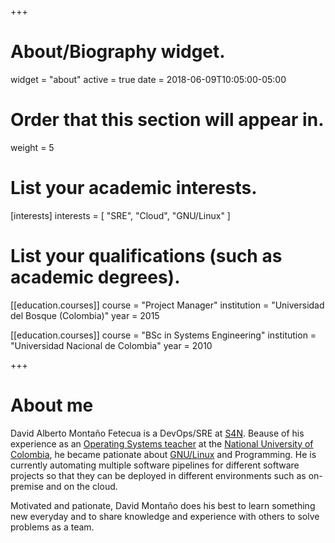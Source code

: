 +++
# About/Biography widget.
widget = "about"
active = true
date = 2018-06-09T10:05:00-05:00

# Order that this section will appear in.
weight = 5

# List your academic interests.
[interests]
  interests = [
	"SRE",
	"Cloud",
	"GNU/Linux"
  ]

# List your qualifications (such as academic degrees).
[[education.courses]]
  course = "Project Manager"
  institution = "Universidad del Bosque (Colombia)"
  year = 2015

[[education.courses]]
  course = "BSc in Systems Engineering"
  institution = "Universidad Nacional de Colombia"
  year = 2010
 
+++

# About me

David Alberto Montaño Fetecua is a DevOps/SRE at [S4N](http://s4n.co). Beause of his experience as an [Operating Systems teacher](https://sites.google.com/site/unalso2012) at the [National University of Colombia](http://unal.edu.co/), he became pationate about [GNU/Linux](https://www.gnu.org/gnu/linux-and-gnu.en.html) and Programming. He is currently automating multiple software pipelines for different software projects so that they can be deployed in different environments such as on-premise and on the cloud.

Motivated and pationate, David Montaño does his best to learn something new everyday and to share knowledge and experience with others to solve problems as a team.
